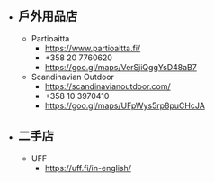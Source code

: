 - ## 戶外用品店
	- Partioaitta
		- https://www.partioaitta.fi/
		- +358 20 7760620
		- https://goo.gl/maps/VerSjiQggYsD48aB7
	- Scandinavian Outdoor
		- https://scandinavianoutdoor.com/
		- +358 10 3970410
		- https://goo.gl/maps/UFpWys5rp8puCHcJA
- ## 二手店
	- UFF
		- https://uff.fi/in-english/